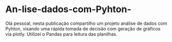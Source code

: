 # An-lise-dados-com-Pyhton-
Olá pessoal, nesta publicação compartilho um projeto análise de dados com Pyhton, visando uma rápida tomada de decisão com geração de gráficos via plotly. Utilizei o Pandas para leitura das planilhas.
